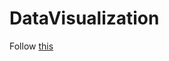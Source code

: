 # DataVisualization
Follow [this](https://www.freecodecamp.org/news/how-to-get-started-with-d3-and-react-c7da74a5bd9f/)